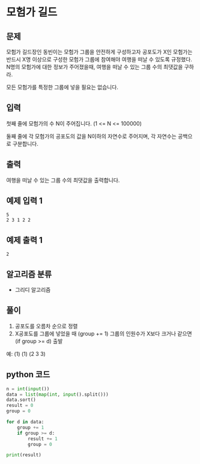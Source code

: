 # 모험가 길드

## 문제
모험가 길드장인 동빈이는 모험가 그룹을 안전하게 구성하고자 공포도가 X인 모험가는 반드시 X명 이상으로
구성한 모험가 그룹에 참여해야 여행을 떠날 수 있도록 규정했다.
N명의 모험가에 대한 정보가 주어졌을때, 여행을 떠날 수 있는 그룹 수의 최댓값을 구하라.

모든 모험가를 특정한 그룹에 넣을 필요는 없습니다.

## 입력
첫째 줄에 모험가의 수 N이 주어집니다. (1 <= N <= 100000)

둘째 줄에 각 모험가의 공포도의 값을 N이하의 자연수로 주어지며, 각 자연수는 공백으로 구분합니다.

## 출력
여행을 떠날 수 있는 그룹 수의 최댓값을 출력합니다.

## 예제 입력 1 
    5
    2 3 1 2 2

## 예제 출력 1 
    2

## 알고리즘 분류
- 그리디 알고리즘

## 풀이
1. 공포도를 오름차 순으로 정렬
2. X공포도를 그룹에 넣었을 때 (group += 1) 그룹의 인원수가 X보다 크거나 같으면 (if group >= d) 출발

예: (1) (1) (2 3 3)

## python 코드
```python
n = int(input())
data = list(map(int, input().split()))
data.sort()
result = 0
group = 0

for d in data:
    group += 1
    if group >= d:
        result += 1
        group = 0

print(result)
```